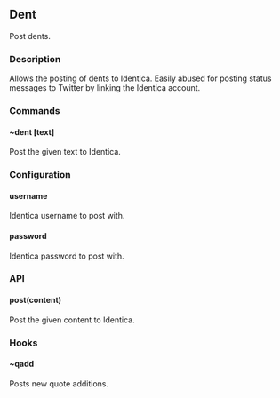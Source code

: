 ## Dent

Post dents.

### Description

Allows the posting of dents to Identica. Easily abused for posting status
messages to Twitter by linking the Identica account.

### Commands

#### ~dent [text]
Post the given text to Identica.

### Configuration

#### username
Identica username to post with.

#### password
Identica password to post with.

### API

#### post(content)
Post the given content to Identica.

### Hooks

#### ~qadd
Posts new quote additions.
